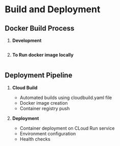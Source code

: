 # Build and Deployment

## Docker Build Process
1. **Development**
   ```bash
   
   ```
2. **To Run docker image locally**
   ```bash
   
   ```

## Deployment Pipeline

1. **Cloud Build**
   - Automated builds using cloudbuild.yaml file
   - Docker image creation
   - Container registry push
   

3. **Deployment**
   - Container deployment on CLoud Run service
   - Environment configuration
   - Health checks
   ```bash
   
   ```
